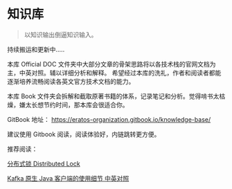 # 知识库



> 以知识输出倒逼知识输入。

持续搬运和更新中.....

本库 Official DOC 文件夹中大部分文章的骨架思路将以各技术栈的官网文档为主，中英对照。辅以详细分析和解释。 希望经过本库的洗礼，作者和阅读者都能逐渐培养流畅阅读各英文官方技术文档的能力。

本库 Book 文件夹会拆解和截取原著书籍的体系，记录笔记和分析。觉得啃书太枯燥，嫌太长想节约时间，那本库会很适合你。


GitBook 地址： https://eratos-organization.gitbook.io/knowledge-base/

建议使用 Gitbook 阅读，阅读体验好，内链跳转更方便。



推荐阅读：

[分布式锁 Distributed Lock](https://eratos-organization.gitbook.io/knowledge-base/fen-bu-shi/fen-bu-shi-suo-distributedlock)

[Kafka 原生 Java 客户端的使用细节 中英对照](https://eratos-organization.gitbook.io/knowledge-base/official_doc/kafka-yuan-sheng-java-ke-hu-duan-de-shi-yong-zhong-ying-dui-zhao)
